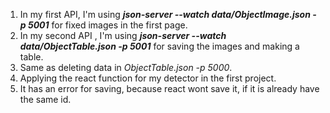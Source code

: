 1. In my first API,  I'm using **_json-server --watch  data/ObjectImage.json -p 5001_** for fixed images in the first page.
2. In my second API , I'm using  **_json-server --watch data/ObjectTable.json -p 5001_** for saving the images and making a table.
3. Same as deleting data in _ObjectTable.json -p 5000_.
4. Applying the react function for my detector in the first project.
5. It has an error for saving, because react wont save it, if it is already have the same id.
